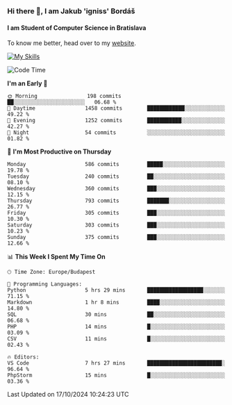 ### Hi there 👋, I am Jakub 'igniss' Bordáš

#### I am Student of Computer Science in Bratislava
To know me better, head over to my [website](https://bordas.sk).

[![My Skills](https://skillicons.dev/icons?i=js,html,css,figma,svelte,java,kotlin,python,postgresql,typescript,nest,nodejs)](https://bordas.sk)


<!--START_SECTION:waka-->
![Code Time](http://img.shields.io/badge/Code%20Time-1%2C547%20hrs%205%20mins-blue)

**I'm an Early 🐤** 

```text
🌞 Morning                198 commits         ██░░░░░░░░░░░░░░░░░░░░░░░   06.68 % 
🌆 Daytime                1458 commits        ████████████░░░░░░░░░░░░░   49.22 % 
🌃 Evening                1252 commits        ███████████░░░░░░░░░░░░░░   42.27 % 
🌙 Night                  54 commits          ░░░░░░░░░░░░░░░░░░░░░░░░░   01.82 % 
```
📅 **I'm Most Productive on Thursday** 

```text
Monday                   586 commits         █████░░░░░░░░░░░░░░░░░░░░   19.78 % 
Tuesday                  240 commits         ██░░░░░░░░░░░░░░░░░░░░░░░   08.10 % 
Wednesday                360 commits         ███░░░░░░░░░░░░░░░░░░░░░░   12.15 % 
Thursday                 793 commits         ███████░░░░░░░░░░░░░░░░░░   26.77 % 
Friday                   305 commits         ███░░░░░░░░░░░░░░░░░░░░░░   10.30 % 
Saturday                 303 commits         ███░░░░░░░░░░░░░░░░░░░░░░   10.23 % 
Sunday                   375 commits         ███░░░░░░░░░░░░░░░░░░░░░░   12.66 % 
```


📊 **This Week I Spent My Time On** 

```text
🕑︎ Time Zone: Europe/Budapest

💬 Programming Languages: 
Python                   5 hrs 29 mins       ██████████████████░░░░░░░   71.15 % 
Markdown                 1 hr 8 mins         ████░░░░░░░░░░░░░░░░░░░░░   14.80 % 
SQL                      30 mins             ██░░░░░░░░░░░░░░░░░░░░░░░   06.68 % 
PHP                      14 mins             █░░░░░░░░░░░░░░░░░░░░░░░░   03.09 % 
CSV                      11 mins             █░░░░░░░░░░░░░░░░░░░░░░░░   02.43 % 

🔥 Editors: 
VS Code                  7 hrs 27 mins       ████████████████████████░   96.64 % 
PhpStorm                 15 mins             █░░░░░░░░░░░░░░░░░░░░░░░░   03.36 % 
```


 Last Updated on 17/10/2024 10:24:23 UTC
<!--END_SECTION:waka-->
